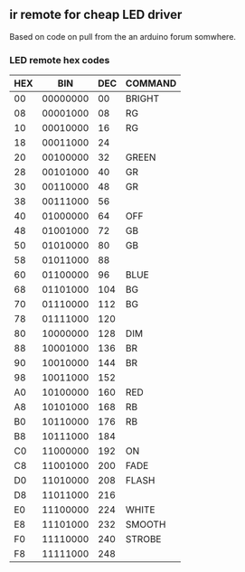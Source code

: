 ## ir remote for cheap LED driver

Based on code on pull from the an arduino forum somwhere.

### LED remote hex codes

| HEX | BIN      | DEC  | COMMAND  |
|-----|----------|------|----------|
| 00  | 00000000 | 00   | BRIGHT   |
| 08  | 00001000 | 08   | RG       |
| 10  | 00010000 | 16   | RG       |
| 18  | 00011000 | 24   |          |
| 20  | 00100000 | 32   | GREEN    |
| 28  | 00101000 | 40   | GR       |
| 30  | 00110000 | 48   | GR       |
| 38  | 00111000 | 56   |          |
| 40  | 01000000 | 64   | OFF      |
| 48  | 01001000 | 72   | GB       |
| 50  | 01010000 | 80   | GB       |
| 58  | 01011000 | 88   |          |
| 60  | 01100000 | 96   | BLUE     |
| 68  | 01101000 | 104  | BG       |
| 70  | 01110000 | 112  | BG       |
| 78  | 01111000 | 120  |          |
| 80  | 10000000 | 128  | DIM      |
| 88  | 10001000 | 136  | BR       |
| 90  | 10010000 | 144  | BR       |
| 98  | 10011000 | 152  |          |
| A0  | 10100000 | 160  | RED      |
| A8  | 10101000 | 168  | RB       |
| B0  | 10110000 | 176  | RB       |
| B8  | 10111000 | 184  |          |
| C0  | 11000000 | 192  | ON       |
| C8  | 11001000 | 200  | FADE     |
| D0  | 11010000 | 208  | FLASH    |
| D8  | 11011000 | 216  |          |
| E0  | 11100000 | 224  | WHITE    |
| E8  | 11101000 | 232  | SMOOTH   |
| F0  | 11110000 | 240  | STROBE   |
| F8  | 11111000 | 248  |          |
